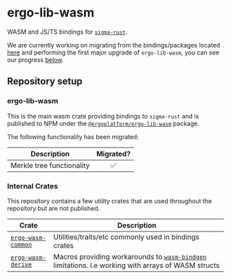 # ergo-lib-wasm

WASM and JS/TS bindings for [`sigma-rust`](https://github.com/ergoplatform/sigma-rust).

We are currently working on migrating from the bindings/packages located [here](https://github.com/ergoplatform/sigma-rust/tree/develop/bindings/ergo-lib-wasm) and performing the first major upgrade of `ergo-lib-wasm`, you can see our progress [below](#ergo-lib-wasm).

## Repository setup

### ergo-lib-wasm

This is the main wasm crate providing bindings to `sigma-rust` and is published to NPM under the [`@ergoplatform/ergo-lib-wasm`](TODO) package.

The following functionality has been migrated:

| Description | Migrated? |
| --- |:---:|
| Merkle tree functionality | ✅

### Internal Crates

This repository contains a few utility crates that are used throughout the repository but are not published.

| Crate | Description |
| --- | --- |
| [`ergo-wasm-common`](packages/ergo-wasm-common) | Utilities/traits/etc commonly used in bindings crates |
| [`ergo-wasm-derive`](packages/ergo-wasm-derive) | Macros providing workarounds to [`wasm-bindgen`](https://github.com/rustwasm/wasm-bindgen) limitations. I.e working with arrays of WASM structs |
